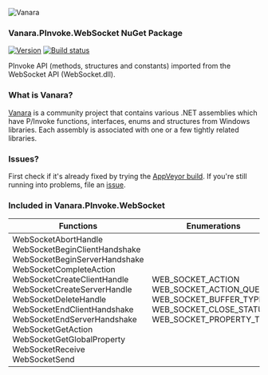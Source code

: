 ﻿![Vanara](https://raw.githubusercontent.com/dahall/Vanara/master/docs/icons/VanaraHeading.png)
### **Vanara.PInvoke.WebSocket NuGet Package**
[![Version](https://img.shields.io/nuget/v/Vanara.PInvoke.WebSocket?label=NuGet&style=flat-square)](https://github.com/dahall/Vanara/releases)
[![Build status](https://img.shields.io/appveyor/build/dahall/vanara?label=AppVeyor%20build&style=flat-square)](https://ci.appveyor.com/project/dahall/vanara)

PInvoke API (methods, structures and constants) imported from the WebSocket API (WebSocket.dll).

### **What is Vanara?**

[Vanara](https://github.com/dahall/Vanara) is a community project that contains various .NET assemblies which have P/Invoke functions, interfaces, enums and structures from Windows libraries. Each assembly is associated with one or a few tightly related libraries.

### **Issues?**

First check if it's already fixed by trying the [AppVeyor build](https://ci.appveyor.com/nuget/vanara-prerelease).
If you're still running into problems, file an [issue](https://github.com/dahall/Vanara/issues).

### **Included in Vanara.PInvoke.WebSocket**

Functions | Enumerations | Structures
--- | --- | ---
WebSocketAbortHandle WebSocketBeginClientHandshake WebSocketBeginServerHandshake WebSocketCompleteAction WebSocketCreateClientHandle WebSocketCreateServerHandle WebSocketDeleteHandle WebSocketEndClientHandshake WebSocketEndServerHandshake WebSocketGetAction WebSocketGetGlobalProperty WebSocketReceive WebSocketSend  | WEB_SOCKET_ACTION WEB_SOCKET_ACTION_QUEUE WEB_SOCKET_BUFFER_TYPE WEB_SOCKET_CLOSE_STATUS WEB_SOCKET_PROPERTY_TYPE          | WEB_SOCKET_BUFFER WEB_SOCKET_HTTP_HEADER WEB_SOCKET_PROPERTY WEB_SOCKET_HANDLE DATA CLOSESTATUS        
